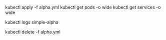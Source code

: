 kubectl apply -f alpha.yml
kubectl get pods -o wide
kubectl get services -o wide

kubectl logs simple-alpha

kubectl delete -f alpha.yml